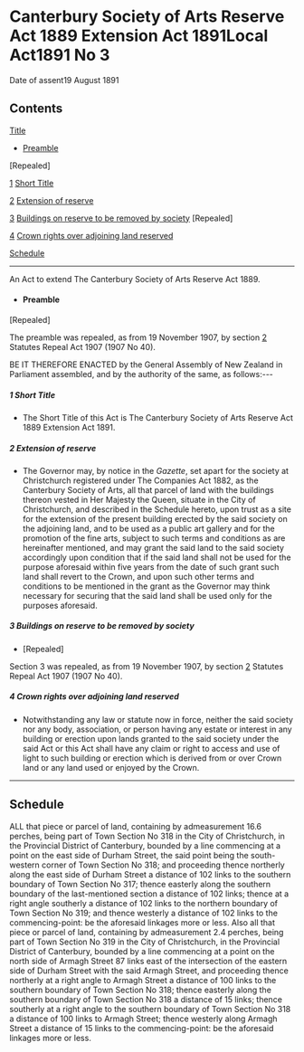 # Canterbury Society of Arts Reserve Act 1889 Extension Act 1891Local Act1891 No 3

Date of assent19 August 1891

## Contents

[Title][0]

* [Preamble][1]

\[Repealed\]

[1][2] [Short Title][2]

[2][3] [Extension of reserve][3]

[3][4] [Buildings on reserve to be removed by society][4] \[Repealed\]

[4][5] [Crown rights over adjoining land reserved][5]

[Schedule][6]  
[][6]

---

An Act to extend The Canterbury Society of Arts Reserve Act 1889\.

* #### Preamble

\[Repealed\]

The preamble was repealed, as from 19 November 1907, by section [2][7] Statutes Repeal Act 1907 (1907 No 40).

BE IT THEREFORE ENACTED by the General Assembly of New Zealand in Parliament assembled, and by the authority of the same, as follows:---

##### 1 Short Title

* The Short Title of this Act is The Canterbury Society of Arts Reserve Act 1889 Extension Act 1891\.

##### 2 Extension of reserve

* The Governor may, by notice in the _Gazette_, set apart for the society at Christchurch registered under The Companies Act 1882, as the Canterbury Society of Arts, all that parcel of land with the buildings thereon vested in Her Majesty the Queen, situate in the City of Christchurch, and described in the Schedule hereto, upon trust as a site for the extension of the present building erected by the said society on the adjoining land, and to be used as a public art gallery and for the promotion of the fine arts, subject to such terms and conditions as are hereinafter mentioned, and may grant the said land to the said society accordingly upon condition that if the said land shall not be used for the purpose aforesaid within five years from the date of such grant such land shall revert to the Crown, and upon such other terms and conditions to be mentioned in the grant as the Governor may think necessary for securing that the said land shall be used only for the purposes aforesaid.

##### 3 Buildings on reserve to be removed by society

* \[Repealed\]

Section 3 was repealed, as from 19 November 1907, by section [2][7] Statutes Repeal Act 1907 (1907 No 40).

##### 4 Crown rights over adjoining land reserved

* Notwithstanding any law or statute now in force, neither the said society nor any body, association, or person having any estate or interest in any building or erection upon lands granted to the said society under the said Act or this Act shall have any claim or right to access and use of light to such building or erection which is derived from or over Crown land or any land used or enjoyed by the Crown.

---

## Schedule

ALL that piece or parcel of land, containing by admeasurement 16.6 perches, being part of Town Section No 318 in the City of Christchurch, in the Provincial District of Canterbury, bounded by a line commencing at a point on the east side of Durham Street, the said point being the south-western corner of Town Section No 318; and proceeding thence northerly along the east side of Durham Street a distance of 102 links to the southern boundary of Town Section No 317; thence easterly along the southern boundary of the last-mentioned section a distance of 102 links; thence at a right angle southerly a distance of 102 links to the northern boundary of Town Section No 319; and thence westerly a distance of 102 links to the commencing-point: be the aforesaid linkages more or less. Also all that piece or parcel of land, containing by admeasurement 2.4 perches, being part of Town Section No 319 in the City of Christchurch, in the Provincial District of Canterbury, bounded by a line commencing at a point on the north side of Armagh Street 87 links east of the intersection of the eastern side of Durham Street with the said Armagh Street, and proceeding thence northerly at a right angle to Armagh Street a distance of 100 links to the southern boundary of Town Section No 318; thence easterly along the southern boundary of Town Section No 318 a distance of 15 links; thence southerly at a right angle to the southern boundary of Town Section No 318 a distance of 100 links to Armagh Street; thence westerly along Armagh Street a distance of 15 links to the commencing-point: be the aforesaid linkages more or less.

[0]: http://www.legislation.govt.nz/act/local/1891/0003/latest/whole.html#DLM22436
[1]: http://www.legislation.govt.nz/act/local/1891/0003/latest/whole.html#DLM22437
[2]: http://www.legislation.govt.nz/act/local/1891/0003/latest/whole.html#DLM22441
[3]: http://www.legislation.govt.nz/act/local/1891/0003/latest/whole.html#DLM22442
[4]: http://www.legislation.govt.nz/act/local/1891/0003/latest/whole.html#DLM22443
[5]: http://www.legislation.govt.nz/act/local/1891/0003/latest/whole.html#DLM22445
[6]: http://www.legislation.govt.nz/act/local/1891/0003/latest/whole.html#DLM22446
[7]: http://www.legislation.govt.nz/act/local/1891/0003/latest/link.aspx?id=DLM136296